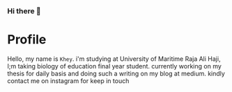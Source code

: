 ### Hi there 👋

<!--
**sitikhanisa/sitikhanisa** is a ✨ _special_ ✨ repository because its `README.md` (this file) appears on your GitHub profile.

Here are some ideas to get you started:

- 🔭 I’m currently working on ...
- 🌱 I’m currently learning ...
- 👯 I’m looking to collaborate on ...
- 🤔 I’m looking for help with ...
- 💬 Ask me about ...
- 📫 How to reach me: ...
- 😄 Pronouns: ...
- ⚡ Fun fact: ...
-->
# Profile 
Hello, my name is `Khey`.
i'm studying at University of Maritime Raja Ali Haji, I;m taking biology of education final year student. currently working on my thesis for daily basis and doing such a writing on my blog at medium. 
kindly contact me on instagram for keep in touch

